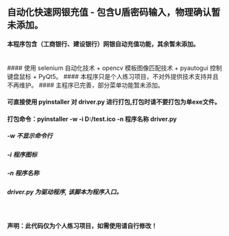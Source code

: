## 自动化快速网银充值 - 包含U盾密码输入，物理确认暂未添加。

#### 本程序包含（工商银行、建设银行）网银自动充值功能，其余暂未添加。
<br/> 
#### 使用 selenium 自动化技术 + opencv 模板图像匹配技术 + pyautogui 控制键盘鼠标 + PyQt5。
#### 本程序只是个人练习项目，不对外提供技术支持并且不再维护。
#### 主程序已完善，部分菜单功能暂未添加。
<br/> 

#### 可直接使用 pyinstaller 对 driver.py 进行打包,打包时请不要打包为单exe文件。
#### 打包命令：pyinstaller -w -i D:/test.ico -n 程序名称 driver.py
##### -w 不显示命令行
##### -i 程序图标
##### -n 程序名称
##### driver.py 为驱动程序, 该脚本为程序入口。
<br/>

#### 声明：此代码仅为个人练习项目，如需使用请自行修改！
